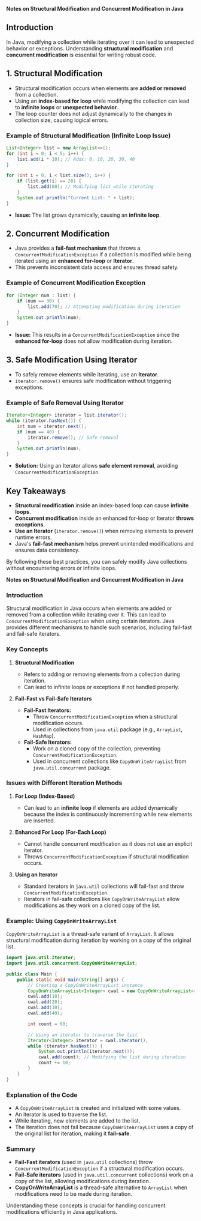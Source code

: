 **Notes on Structural Modification and Concurrent Modification in Java**

## **Introduction**
In Java, modifying a collection while iterating over it can lead to unexpected behavior or exceptions. Understanding **structural modification** and **concurrent modification** is essential for writing robust code.

## **1. Structural Modification**
- Structural modification occurs when elements are **added or removed** from a collection.
- Using an **index-based for loop** while modifying the collection can lead to **infinite loops** or **unexpected behavior**.
- The loop counter does not adjust dynamically to the changes in collection size, causing logical errors.

### **Example of Structural Modification (Infinite Loop Issue)**
```java
List<Integer> list = new ArrayList<>();
for (int i = 0; i < 5; i++) {
    list.add(i * 10); // Adds: 0, 10, 20, 30, 40
}

for (int i = 0; i < list.size(); i++) {
    if (list.get(i) == 20) {
        list.add(60); // Modifying list while iterating
    }
    System.out.println("Current List: " + list);
}
```
- **Issue:** The list grows dynamically, causing an **infinite loop**.

## **2. Concurrent Modification**
- Java provides a **fail-fast mechanism** that throws a `ConcurrentModificationException` if a collection is modified while being iterated using an **enhanced for-loop** or **Iterator**.
- This prevents inconsistent data access and ensures thread safety.

### **Example of Concurrent Modification Exception**
```java
for (Integer num : list) {
    if (num == 30) {
        list.add(70); // Attempting modification during iteration
    }
    System.out.println(num);
}
```
- **Issue:** This results in a `ConcurrentModificationException` since the **enhanced for-loop** does not allow modification during iteration.

## **3. Safe Modification Using Iterator**
- To safely remove elements while iterating, use an **Iterator**.
- `iterator.remove()` ensures safe modification without triggering exceptions.

### **Example of Safe Removal Using Iterator**
```java
Iterator<Integer> iterator = list.iterator();
while (iterator.hasNext()) {
    int num = iterator.next();
    if (num == 40) {
        iterator.remove(); // Safe removal
    }
    System.out.println(num);
}
```
- **Solution:** Using an Iterator allows **safe element removal**, avoiding `ConcurrentModificationException`.

## **Key Takeaways**
- **Structural modification** inside an index-based loop can cause **infinite loops**.
- **Concurrent modification** inside an enhanced for-loop or Iterator **throws exceptions**.
- **Use an Iterator** (`iterator.remove()`) when removing elements to prevent runtime errors.
- Java's **fail-fast mechanism** helps prevent unintended modifications and ensures data consistency.

By following these best practices, you can safely modify Java collections without encountering errors or infinite loops.


**Notes on Structural Modification and Concurrent Modification in Java**

### Introduction
Structural modification in Java occurs when elements are added or removed from a collection while iterating over it. This can lead to `ConcurrentModificationException` when using certain iterators. Java provides different mechanisms to handle such scenarios, including fail-fast and fail-safe iterators.

### Key Concepts
1. **Structural Modification**
   - Refers to adding or removing elements from a collection during iteration.
   - Can lead to infinite loops or exceptions if not handled properly.

2. **Fail-Fast vs Fail-Safe Iterators**
   - **Fail-Fast Iterators:**
     - Throw `ConcurrentModificationException` when a structural modification occurs.
     - Used in collections from `java.util` package (e.g., `ArrayList`, `HashMap`).
   - **Fail-Safe Iterators:**
     - Work on a cloned copy of the collection, preventing `ConcurrentModificationException`.
     - Used in concurrent collections like `CopyOnWriteArrayList` from `java.util.concurrent` package.

### Issues with Different Iteration Methods
1. **For Loop (Index-Based)**
   - Can lead to an **infinite loop** if elements are added dynamically because the index is continuously incrementing while new elements are inserted.
   
2. **Enhanced For Loop (For-Each Loop)**
   - Cannot handle concurrent modification as it does not use an explicit iterator.
   - Throws `ConcurrentModificationException` if structural modification occurs.

3. **Using an Iterator**
   - Standard iterators in `java.util` collections will fail-fast and throw `ConcurrentModificationException`.
   - Iterators in fail-safe collections like `CopyOnWriteArrayList` allow modifications as they work on a cloned copy of the list.

### Example: Using `CopyOnWriteArrayList`
`CopyOnWriteArrayList` is a thread-safe variant of `ArrayList`. It allows structural modification during iteration by working on a copy of the original list.

```java
import java.util.Iterator;
import java.util.concurrent.CopyOnWriteArrayList;

public class Main {
    public static void main(String[] args) {
        // Creating a CopyOnWriteArrayList instance
        CopyOnWriteArrayList<Integer> cwal = new CopyOnWriteArrayList<>();
        cwal.add(10);
        cwal.add(20);
        cwal.add(30);
        cwal.add(40);

        int count = 60;

        // Using an iterator to traverse the list
        Iterator<Integer> iterator = cwal.iterator();
        while (iterator.hasNext()) {
            System.out.println(iterator.next());
            cwal.add(count); // Modifying the list during iteration
            count += 10;
        }
    }
}
```

### Explanation of the Code
- A `CopyOnWriteArrayList` is created and initialized with some values.
- An iterator is used to traverse the list.
- While iterating, new elements are added to the list.
- The iteration does not fail because `CopyOnWriteArrayList` uses a copy of the original list for iteration, making it **fail-safe**.

### Summary
- **Fail-Fast iterators** (used in `java.util` collections) throw `ConcurrentModificationException` if a structural modification occurs.
- **Fail-Safe iterators** (used in `java.util.concurrent` collections) work on a copy of the list, allowing modifications during iteration.
- **CopyOnWriteArrayList** is a thread-safe alternative to `ArrayList` when modifications need to be made during iteration.

Understanding these concepts is crucial for handling concurrent modifications efficiently in Java applications.





